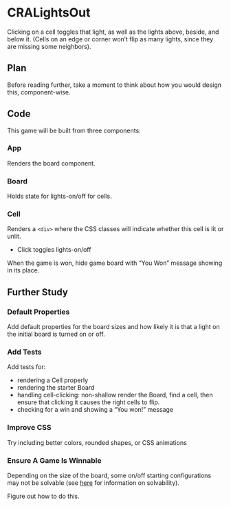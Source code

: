 # CRALightsOut

Clicking on a cell toggles that light, as well as the lights above, beside, and below it. (Cells on an edge or corner won’t flip as many lights, since they are missing some neighbors).

## Plan

Before reading further, take a moment to think about how you would design this, component-wise.

## Code

This game will be built from three components:

### App

Renders the board component.

### Board

Holds state for lights-on/off for cells.

### Cell

Renders a `<div>` where the CSS classes will indicate whether this cell is lit or unlit.

- Click toggles lights-on/off

When the game is won, hide game board with “You Won” message showing in its place.

## Further Study

### Default Properties

Add default properties for the board sizes and how likely it is that a light on the initial board is turned on or off.

### Add Tests

Add tests for:

- rendering a Cell properly
- rendering the starter Board
- handling cell-clicking: non-shallow render the Board, find a cell, then ensure that clicking it causes the right cells to flip.
- checking for a win and showing a “You won!” message

### Improve CSS

Try including better colors, rounded shapes, or CSS animations

### Ensure A Game Is Winnable

Depending on the size of the board, some on/off starting configurations may not be solvable (see [here](https://ida.mtholyoke.edu/xmlui/bitstream/handle/10166/693/375.pdf?sequence=1&isAllowed=y) for information on solvability).

Figure out how to do this.
